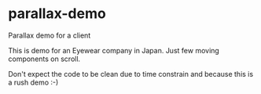 parallax-demo
=============

Parallax demo for a client


This is demo for an Eyewear company in Japan. Just few moving components on scroll. 

Don't expect the code to be clean due to time constrain and because this is a rush demo :-)
